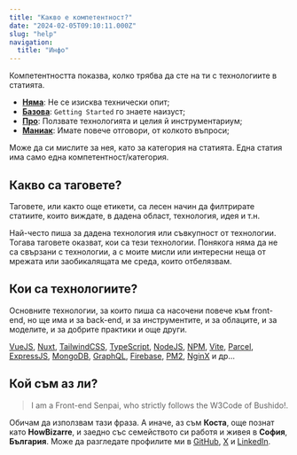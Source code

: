 ```yaml
---
title: "Какво е компетентност?"
date: "2024-02-05T09:10:11.000Z"
slug: "help"
navigation:
  title: "Инфо"
---
```


Компетентността показва, колко трябва да сте на ти с технологиите в статията.

- [**Няма**](/bg/competence/none): Не се изисква технически опит;
- [**Базова**](/bg/competence/elementary): `Getting Started` го знаете наизуст;
- [**Про**](/bg/competence/pro): Ползвате технологията и целия й инструментариум;
- [**Маниак**](/bg/competence/geek): Имате повече отговори, от колкото въпроси;

Може да си мислите за нея, като за категория на статията. Една статия има само една компетентност/категория.

## Какво са таговете?

Таговете, или както още етикети, са лесен начин да филтрирате статиите, които виждате, в дадена област, технология, идея и т.н.

Най-често пиша за дадена технология или съвкупност от технологии. Тогава таговете оказват, кои са тези технологии. Понякога няма да не са свързани с технологии, а с моите мисли или интересни неща от мрежата или заобикалящата ме среда, които отбелязвам.

## Кои са технологиите?

Основните технологии, за които пиша са насочени повече към front-end, но щe има и за back-end, и за инструментите, и за облаците, и за моделите, и за добрите практики и още други.

[VueJS](https://vuejs.org/), [Nuxt](https://nuxt.com), [TailwindCSS](https://tailwindcss.com/), [TypeScript](https://www.typescriptlang.org/), [NodeJS](https://nodejs.org/), [NPM](https://www.npmjs.com/), [Vite](https://vitejs.dev/), [Parcel](https://parceljs.org/), [ExpressJS](https://expressjs.com/), [MongoDB](https://www.mongodb.com/), [GraphQL](https://graphql.org/), [Firebase](https://firebase.google.com/), [PM2](https://pm2.keymetrics.io/), [NginX](https://www.nginx.com/) и др...

## Кой съм аз ли?

>I am a Front-end Senpai, who strictly follows the W3Code of Bushido!.

Обичам да използвам тази фраза. А иначе, аз съм **Коста**, още познат като **HowBizarre**, и заедно със семейството си работя и живея в **София**, **България**. Може да разгледате профилите ми в [GitHub](https://github.com/howbizarre), [X](https://x.com/howbizarre) и [LinkedIn](https://www.linkedin.com/in/howbizarre).